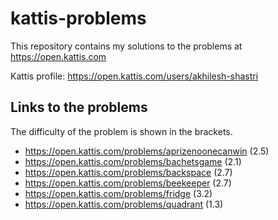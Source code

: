 # kattis-problems
This repository contains my solutions to the problems at https://open.kattis.com

Kattis profile: https://open.kattis.com/users/akhilesh-shastri

## Links to the problems

The difficulty of the problem is shown in the brackets.

- https://open.kattis.com/problems/aprizenoonecanwin (2.5)
- https://open.kattis.com/problems/bachetsgame (2.1)
- https://open.kattis.com/problems/backspace (2.7)
- https://open.kattis.com/problems/beekeeper (2.7)
- https://open.kattis.com/problems/fridge (3.2)
- https://open.kattis.com/problems/quadrant (1.3)
